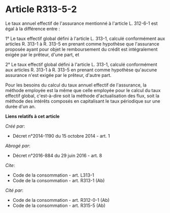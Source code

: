 # Article R313-5-2

Le taux annuel effectif de l'assurance mentionné à l'article L. 312-6-1 est égal à la différence entre : 

1° Le taux effectif global défini à l'article L. 313-1, calculé conformément aux articles R. 313-1 à R. 313-5 en prenant
comme hypothèse que l'assurance proposée ayant pour objet le remboursement du crédit est intégralement exigée par le prêteur,
d'une part, et 

2° Le taux effectif global défini à l'article L. 313-1, calculé conformément aux articles R. 313-1 à R. 313-5 en prenant
comme hypothèse qu'aucune assurance n'est exigée par le prêteur, d'autre part. 

Pour les besoins du calcul du taux annuel effectif de l'assurance, la méthode employée est la même que celle employée pour le
calcul du taux effectif global, c'est-à-dire soit la méthode d'actualisation des flux, soit la méthode des intérêts composés
en capitalisant le taux périodique sur une durée d'un an.

**Liens relatifs à cet article**

_Créé par_:

  - Décret n°2014-1190 du 15 octobre 2014 - art. 1

_Abrogé par_:

  - Décret n°2016-884 du 29 juin 2016 - art. 8

_Cite_:

  - Code de la consommation - art. L313-1
  - Code de la consommation - art. R313-1 (Ab)

_Cité par_:

  - Code de la consommation - art. R312-0-1 (Ab)
  - Code de la consommation - art. R315-5 (Ab)
